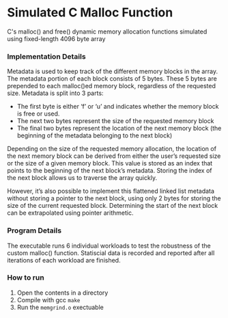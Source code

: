 # Simulated C Malloc Function

C's malloc() and free() dynamic memory allocation functions simulated using fixed-length 4096 byte array

### Implementation Details

Metadata is used to keep track of the different memory blocks in the array. The metadata portion of each block consists of 5 bytes. These 5 bytes are prepended to each malloc()ed memory block, regardless of the requested size. Metadata is split into 3 parts:
- The first byte is either ‘f’ or ‘u’ and indicates whether the memory block is free or used.
- The next two bytes represent the size of the requested memory block
- The final two bytes represent the location of the next memory block (the beginning of the metadata belonging to the next block)

Depending on the size of the requested memory allocation, the location of the next memory block can be derived from either the user’s requested size or the size of a given memory block. This value is stored as an index that points to the beginning of the next block’s metadata. Storing the index of the next block allows us to traverse the array quickly. 

However, it’s also possible to implement this flattened linked list metadata without storing a pointer to the next block, using only 2 bytes for storing the size of the current requested block. Determining the start of the next block can be extrapolated using pointer arithmetic.

### Program Details

The executable runs 6 individual workloads to test the robustness of the custom malloc() function. Statiscial data is recorded and reported after all iterations of each workload are finished.

### How to run

1. Open the contents in a directory
2. Compile with gcc `make`
3. Run the `memgrind.o` exectuable
